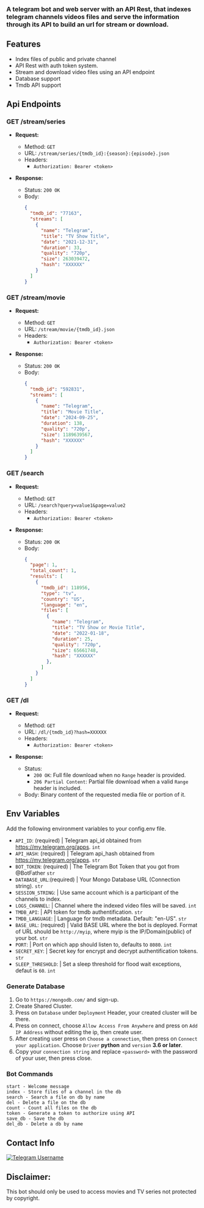 ### A telegram bot and web server with an API Rest, that indexes telegram channels videos files and serve the information through its API to build an url for stream or download.

## **Features**

- Index files of public and private channel
- API Rest with auth token system.
- Stream and download video files using an API endpoint
- Database support
- Tmdb API support

## **Api Endpoints**

### GET /stream/series

- **Request:**

  - Method: `GET`
  - URL: `/stream/series/{tmdb_id}:{season}:{episode}.json`
  - Headers:
    - `Authorization: Bearer <token>`

- **Response:**
  - Status: `200 OK`
  - Body:
    ```json
    {
      "tmdb_id": "77163",
      "streams": [
        {
          "name": "Telegram",
          "title": "TV Show Title",
          "date": "2021-12-31",
          "duration": 33,
          "quality": "720p",
          "size": 263039472,
          "hash": "XXXXXX"
        }
      ]
    }
    ```

### GET /stream/movie

- **Request:**

  - Method: `GET`
  - URL: `/stream/movie/{tmdb_id}.json`
  - Headers:
    - `Authorization: Bearer <token>`

- **Response:**
  - Status: `200 OK`
  - Body:
    ```json
    {
      "tmdb_id": "592831",
      "streams": [
        {
          "name": "Telegram",
          "title": "Movie Title",
          "date": "2024-09-25",
          "duration": 138,
          "quality": "720p",
          "size": 1189639567,
          "hash": "XXXXXX"
        }
      ]
    }
    ```

### GET /search

- **Request:**

  - Method: `GET`
  - URL: `/search?query=value1&page=value2`
  - Headers:
    - `Authorization: Bearer <token>`

- **Response:**
  - Status: `200 OK`
  - Body:
    ```json
    {
      "page": 1,
      "total_count": 1,
      "results": [
        {
          "tmdb_id": 118956,
          "type": "tv",
          "country": "US",
          "language": "en",
          "files": [
            {
              "name": "Telegram",
              "title": "TV Show or Movie Title",
              "date": "2022-01-18",
              "duration": 25,
              "quality": "720p",
              "size": 65661748,
              "hash": "XXXXXX"
            },
          ]
        }
      ]
    }
    ```

### GET /dl

- **Request:**

  - Method: `GET`
  - URL: `/dl/{tmdb_id}?hash=XXXXXX`
  - Headers:
    - `Authorization: Bearer <token>`

- **Response:**
  - Status: 
    - `200 OK`: Full file download when no `Range` header is provided.
    - `206 Partial Content`: Partial file download when a valid `Range` header is included.
  - Body: Binary content of the requested media file or portion of it.
  

## **Env Variables**

Add the following environment variables to your config.env file.

- `API_ID`: (required) | Telegram api_id obtained from https://my.telegram.org/apps. `int`
- `API_HASH`: (required) | Telegram api_hash obtained from https://my.telegram.org/apps. `str`
- `BOT_TOKEN`: (required) | The Telegram Bot Token that you got from @BotFather `str`
- `DATABASE_URL`:(required) | Your Mongo Database URL (Connection string). `str`
- `SESSION_STRING`: | Use same account which is a participant of the channels to index.
- `LOGS_CHANNEL`: | Channel where the indexed video files will be saved. `int`
- `TMDB_API`: | API token for tmdb authentification. `str`
- `TMDB_LANGUAGE`: | Language for tmdb metadata. Default: "en-US". `str`
- `BASE_URL`: (required) | Valid BASE URL where the bot is deployed. Format of URL should be `http://myip`, where myip is the IP/Domain(public) of your bot. `str`
- `PORT`: | Port on which app should listen to, defaults to `8080`. `int`
- `SECRET_KEY`: | Secret key for encrypt and decrypt authentification tokens. `str`
- `SLEEP_THRESHOLD`: | Set a sleep threshold for flood wait exceptions, defaut is `60`. `int`

### **Generate Database**

1. Go to `https://mongodb.com/` and sign-up.
2. Create Shared Cluster.
3. Press on `Database` under `Deployment` Header, your created cluster will be there.
4. Press on connect, choose `Allow Access From Anywhere` and press on `Add IP Address` without editing the ip, then
   create user.
5. After creating user press on `Choose a connection`, then press on `Connect your application`. Choose `Driver`
   **python** and `version` **3.6 or later**.
6. Copy your `connection string` and replace `<password>` with the password of your user, then press close.

### Bot Commands

```
start - Welcome message
index - Store files of a channel in the db
search - Search a file on db by name
del - Delete a file on the db
count - Count all files on the db
token - Generate a token to authorize using API
save_db - Save the db
del_db - Delete a db by name

```

## **Contact Info**

[![Telegram Username](https://img.shields.io/static/v1?label=&message=Telegram%20&color=blueviolet&style=for-the-badge&logo=telegram&logoColor=black)](https://t.me/sammax09)


## Disclaimer:

This bot should only be used to access movies and TV series not protected by copyright.